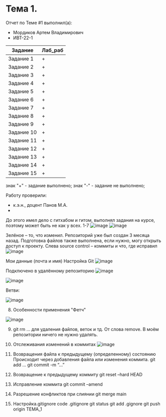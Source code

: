 # Тема 1.
Отчет по Теме #1 выполнил(а):
- Мордиков Артем Владимирович
- ИВТ-22-1

| Задание | Лаб_раб | 
| ------ | ------ | 
| Задание 1 | + | 
| Задание 2 | + | 
| Задание 3 | + | 
| Задание 4 | + | 
| Задание 5 | + | 
| Задание 6 | + | 
| Задание 7 | + | 
| Задание 8 | + | 
| Задание 9 | + | 
| Задание 10 | + |
| Задание 11 | + |
| Задание 12 | + |
| Задание 13 | + |
| Задание 14 | + |
| Задание 15 | + |
знак "+" - задание выполнено; знак "-" - задание не выполнено;

Работу проверили:
- к.э.н., доцент Панов М.А.
- 
До этого имел дело с гитхабом и гитом, выполнял задания на курсе, поэтому может быть не как у всех.
1-7
 ![image](https://github.com/user-attachments/assets/552d97fd-2105-472a-a53b-379802ddc6bf)
![image](https://github.com/user-attachments/assets/37678618-b198-4788-988a-b0d42d28c9af)

 
Зелёное – то, что изменил. Репозиторий уже был создан 3 месяца назад. 
Подготовка файлов также выполнена, если нужно, могу открыть доступ к проекту.
Слева source control – коммиты и что, где исправил
 ![image](https://github.com/user-attachments/assets/5c886b74-1468-4684-ad7c-d0ce35b4cd35)

Мои данные (почта и имя) Настройка Git
![image](https://github.com/user-attachments/assets/faaf7b94-05d5-4371-a0b9-eba57099dc23)

 
Подключено в удалённому репозиторию
 ![image](https://github.com/user-attachments/assets/50703c43-4185-4558-8f36-fbe95121f5d6)


![image](https://github.com/user-attachments/assets/4549aec4-ad3b-4ad6-9042-ed2502ac06bd)

 
Ветви:

 ![image](https://github.com/user-attachments/assets/e51895ae-0531-4263-a46d-f7960404739a)

8. Особенности применения "Фетч"

 ![image](https://github.com/user-attachments/assets/305ac272-2542-456c-8fdb-f4c7ffff22fa)

9. git rm … для удаления файлов, веток и тд. От слова remove. В моём репозитории ничего не нужно удалять.
10. Отслеживания изменений в коммитах
 ![image](https://github.com/user-attachments/assets/fd1e6ffd-3799-4fe4-be6e-43820b9face6)


11. Возвращения файла к предыдущему (определенному) состоянию
Происходит через добавления файла или изменения коммита. 
git add …
git commit -m “…”
12. Возвращение к предыдущему коммиту
git reset –hard HEAD
13. Исправление коммита
git commit –amend
14. Разрешение конфликтов при слиянии
git merge main
15. Настройка.gitignore
code .gitignore
git status
git add .gignore
git push origin TEMA_1

